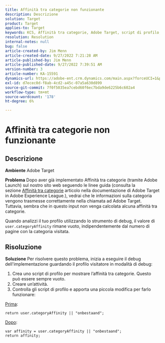 ```yaml
---
title: Affinità tra categorie non funzionante
description: Descrizione
solution: Target
product: Target
applies-to: Target
keywords: KCS, Affinità tra categorie, Adobe Target, script di profilo, user.categoryAffinity
resolution: Resolution
internal-notes: null
bug: false
article-created-by: Jim Menn
article-created-date: 9/27/2022 7:21:28 AM
article-published-by: Jim Menn
article-published-date: 9/27/2022 7:39:51 AM
version-number: 3
article-number: KA-15591
dynamics-url: https://adobe-ent.crm.dynamics.com/main.aspx?forceUCI=1&pagetype=entityrecord&etn=knowledgearticle&id=05ff4dfb-343e-ed11-9db1-0022480866ad
exl-id: d7ecec0d-f8ab-4cd2-a45c-07a5a630d899
source-git-commit: 7f0f5035ea7cebd60f6ec7bda9de6225b6c602a4
workflow-type: tm+mt
source-wordcount: '178'
ht-degree: 6%

---
```


# Affinità tra categorie non funzionante

## Descrizione


<b>Ambiente</b>
Adobe Target

<b>Problema</b>
Dopo aver già implementato Affinità tra categorie (tramite Adobe Launch) sul nostro sito web seguendo le linee guida (consulta la sezione [Affinità tra categorie](https://docs.adobe.com/content/help/en/target/using/audiences/visitor-profiles/category-affinity.html "Fai clic sul link https://docs.adobe.com/content/help/en/target/using/audiences/visitor-profiles/category-affinity.html") articolo nella documentazione di Adobe Target in Adobe Experience League.), vedrai che le informazioni sulla categoria vengono trasmesse correttamente nella chiamata ad Adobe Target.
 
Tuttavia, sembra che in questo input non venga calcolata alcuna affinità tra categorie.

Quando analizzi il tuo profilo utilizzando lo strumento di debug, il valore di `user.categoryAffinity` rimane vuoto, indipendentemente dal numero di pagine con la categoria visitata.


## Risoluzione


<b>Soluzione</b>
Per risolvere questo problema, inizia a eseguire il debug dell&#39;implementazione guardando il profilo visitatore in modalità di debug:

1. Crea uno script di profilo per mostrare l’affinità tra categorie. Questo può essere sempre vuoto.
2. Creare un’attività.
3. Controlla gli script di profilo e apporta una piccola modifica per farlo funzionare:


<u>Prima</u>:


```
return user.categoryAffinity || "onbestaand";
```


<u>Dopo</u>:


```
var affinity = user.categoryAffinity || "onbestaand";
return affinity;
```
